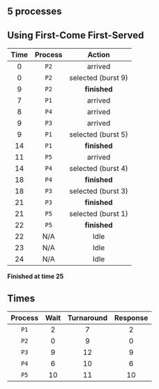 ## 5 processes
## Using First-Come First-Served

| **Time** | **Process** | **Action** |
|:-:|:-:|:-:|
|   0 | `P2` | arrived |
|   0 | `P2` | selected (burst   9) |
|   9 | `P2` | **finished** |
|   7 | `P1` | arrived |
|   8 | `P4` | arrived |
|   9 | `P3` | arrived |
|   9 | `P1` | selected (burst   5) |
|  14 | `P1` | **finished** |
|  11 | `P5` | arrived |
|  14 | `P4` | selected (burst   4) |
|  18 | `P4` | **finished** |
|  18 | `P3` | selected (burst   3) |
|  21 | `P3` | **finished** |
|  21 | `P5` | selected (burst   1) |
|  22 | `P5` | **finished** |
|  22 | N/A | Idle |
|  23 | N/A | Idle |
|  24 | N/A | Idle |

**Finished at time 25**

## Times
| **Process** | **Wait** | **Turnaround** | **Response** |
|:-:|:-:|:-:|:-:|
| `P1` |   2 |   7 |   2 |
| `P2` |   0 |   9 |   0 |
| `P3` |   9 |  12 |   9 |
| `P4` |   6 |  10 |   6 |
| `P5` |  10 |  11 |  10 |
